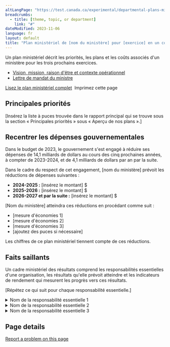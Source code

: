 ```yaml
---
altLangPage: "https://test.canada.ca/experimental/departmental-plans-ministeriels/dp-at-glance.html"
breadcrumbs:
  - title: [theme, topic, or department]
    link: "#"
dateModified: 2023-11-06
language: fr
layout: default
title: "Plan ministériel de [nom du ministère] pour [exercice] en un coup d'œil"
---
```

<link rel="stylesheet" type="text/css" href="departmental-plans-ministeriels/css/theme.min.css" />
<div class="mwsgeneric-base-html parbase section">
  <p>Un plan ministériel décrit les priorités, les plans et les coûts associés d'un ministère pour les trois prochains exercices. </p>
<ul>
    <li><a href="#">Vision, mission, raison d'être et contexte opérationnel</a></li>
    <li><a href="#">Lettre de mandat du ministre</a></li>
  </ul> 

 
  <div class="clearfix"></div>
  <section class="mrgn-tp-lg">
    <p><a href="https://test.canada.ca/experimental/departmental-plans-ministeriels/dp-full-page-fr.html" class="btn btn-primary btn-lg">Lisez le plan ministériel complet</a> <span class="wb-toggle" data-toggle="{&quot;selector&quot;: &quot;main summary&quot;, &quot;print&quot;: &quot;on&quot;}"></span> <a onclick="window.print()" class="btn btn-default btn-lg"><span class="glyphicon glyphicon-print" aria-hidden="true"></span>&nbsp;Imprimez cette page</a> </p>
  </section>
  <section>
    <h2>Principales priorités</h2>
    <p>[Insérez la liste à puces trouvée dans le rapport principal qui se trouve sous la section « Principales priorités » sous « Aperçu de nos plans ».] </p>
</section>
  <section>
    <h2>Recentrer les dépenses gouvernementales</h2>
    <p>Dans le budget de 2023, le gouvernement s'est engagé à réduire ses dépenses de 14,1 milliards de dollars au cours des cinq prochaines années, à compter de 2023-2024, et de 4,1 milliards de dollars par an par la suite. </p>
    <p>Dans le cadre du respect de cet engagement,  [nom du ministère] prévoit les  réductions de dépenses suivantes&nbsp;: </p>
    <ul>
      <li><strong>2024-2025&nbsp;:</strong> [insérez le montant]&nbsp;$</li>
      <li><strong>2025-2026&nbsp;:</strong> [insérez le montant]&nbsp;$</li>
      <li><strong>2026-2027 et par la  suite&nbsp;:</strong> [insérez le montant]&nbsp;$</li>
    </ul>
    <p>[Nom du ministère] atteindra ces réductions en procédant comme suit&nbsp;: </p>
    <ul>
      <li>[mesure d'économies&nbsp;1] </li>
      <li>[mesure d'économies&nbsp;2] </li>
      <li>[mesure d'économies&nbsp;3] </li>
      <li>[ajoutez des puces si nécessaire] </li>
    </ul>
    <p>Les chiffres de ce plan ministériel  tiennent compte de ces réductions. </p>
  </section>
  <section>
    <h2>Faits saillants </h2>
    <p>Un cadre  ministériel des résultats comprend les responsabilités essentielles d'une organisation, les  résultats qu'elle  prévoit atteindre et les indicateurs de rendement qui mesurent les progrès  vers ces résultats.</p>
    <p>[Répétez ce qui suit pour chaque  responsabilité essentielle.]</p>
<section>
      <details class="brdr-tp brdr-rght brdr-bttm brdr-lft">
        <summary class="wb-toggle" data-toggle='{"print":"on"}'>Nom de la responsabilité essentielle 1</summary>
        <section>
          <h4>Résultats ministériels :</h4>
          <p>[Insérez une liste à puces de tous les résultats ministériels pour la responsabilité essentielle, conformément au Cadre ministériel des résultats approuvé.]</p>
        </section>
        <section>
          <h4>Dépenses prévues :</h4>
          <p>[Insérez les dépenses prévues pour cette responsabilité essentielle pour 2024-2025.]</p>
        </section>
        <section>
          <h4>Ressources humaines prévues :</h4>
          <p>[Insérez le nombre d'équivalents à temps plein pour cette responsabilité essentielle pour 2024-2025.]</p>
          <p>[Insérez un résumé des plans de votre organisation pour la responsabilité essentielle. Ce résumé doit être autonome et bref. Les lecteurs peuvent lire les détails par sections de responsabilité essentielle pour plus de détails.]</p>
<p>De plus amples renseignements sur [<a href="#">nom de la responsabilité essentielle</a>] [hyperlien vers la section] peuvent être trouvés dans le plan ministériel complet.</p>
        </section>
      </details>
    </section>
    <section>
      <details class="brdr-tp brdr-rght brdr-bttm brdr-lft">
        <summary class="wb-toggle" data-toggle='{"print":"on"}'>Nom de la responsabilité essentielle 2</summary>
        <section>
          <h4>Résultats ministériels :</h4>
          <p>[Insérez une liste à puces de tous les résultats ministériels pour la responsabilité essentielle, conformément au Cadre ministériel des résultats approuvé.]</p>
        </section>
        <section>
          <h4>Dépenses prévues :</h4>
          <p>[Insérez les dépenses prévues pour cette responsabilité essentielle pour 2024-2025.]</p>
        </section>
        <section>
          <h4>Ressources humaines prévues :</h4>
          <p>[Insérez le nombre d'équivalents à temps plein pour cette responsabilité essentielle pour 2024-2025.]</p>
          <p>[Insérez un résumé des plans de votre organisation pour la responsabilité essentielle. Ce résumé doit être autonome et bref. Les lecteurs peuvent lire les détails par sections de responsabilité essentielle pour plus de détails.]</p>
<p>De plus amples renseignements sur [<a href="#">nom de la responsabilité essentielle</a>] [hyperlien vers la section] peuvent être trouvés dans le plan ministériel complet.</p>
        </section>
      </details>
    </section>
    <section>
      <details class="brdr-tp brdr-rght brdr-bttm brdr-lft">
        <summary class="wb-toggle" data-toggle='{"print":"on"}'>Nom de la responsabilité essentielle 3</summary>
        <section>
          <h4>Résultats ministériels :</h4>
          <p>[Insérez une liste à puces de tous les résultats ministériels pour la responsabilité essentielle, conformément au Cadre ministériel des résultats approuvé.]</p>
        </section>
        <section>
          <h4>Dépenses prévues :</h4>
          <p>[Insérez les dépenses prévues pour cette responsabilité essentielle pour 2024-2025.]</p>
        </section>
        <section>
          <h4>Ressources humaines prévues :</h4>
          <p>[Insérez le nombre d'équivalents à temps plein pour cette responsabilité essentielle pour 2024-2025.]</p>
          <p>[Insérez un résumé des plans de votre organisation pour la responsabilité essentielle. Ce résumé doit être autonome et bref. Les lecteurs peuvent lire les détails par sections de responsabilité essentielle pour plus de détails.]</p>
<p>De plus amples renseignements sur [<a href="#">nom de la responsabilité essentielle</a>] [hyperlien vers la section] peuvent être trouvés dans le plan ministériel complet.</p>
        </section>
      </details>
    </section>
  </section>
</div>
<section class="pagedetails">
  <h2 class="wb-inv">Page details</h2>
  <div class="row">
    <div class="col-sm-8 col-md-9 col-lg-9">
      <div data-ajax-replace="/content/canadasite/en/reportaproblem/feedbacktool/jcr:content/par/mwsgeneric_base_html.html">
        <div class="row row-no-gutters">
          <div class="col-sm-9 col-md-6 col-lg-5"> <a class="btn btn-default btn-block" href="https://www.canada.ca/en/report-problem.html">Report a problem on this page</a> </div>
        </div>
      </div>
    </div>
    <div class="wb-share col-sm-4 col-md-3" data-wb-share='{&#34;lnkClass&#34;: &#34;btn btn-default btn-block&#34;}'></div>
  </div>
</section>
